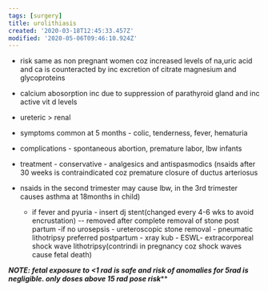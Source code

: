 ```yaml
---
tags: [surgery]
title: urolithiasis
created: '2020-03-18T12:45:33.457Z'
modified: '2020-05-06T09:46:10.924Z'
---
```


- risk same as non pregnant women coz increased levels of na,uric acid and ca is counteracted by inc excretion of citrate magnesium and glycoproteins
- calcium abosorption inc due to suppression of parathyroid gland and inc active vit d levels
- ureteric > renal
- symptoms common at 5 months  - colic, tenderness, fever, hematuria
- complications - spontaneous abortion, premature labor, lbw infants
- treatment - conservative - analgesics and antispasmodics (nsaids after 30 weeks is contraindicated coz premature closure of ductus arteriosus
- nsaids in the second trimester may cause lbw, in the 3rd trimester causes asthma at 18months in child)

	- if fever and pyuria - insert dj stent(changed every 4-6 wks to avoid encrustation) -- removed after complete removal of stone post partum
	-if no urosepsis	- ureteroscopic stone removal - pneumatic lithotripsy preferred 
	postpartum - xray kub - ESWL- extracorporeal shock wave lithotripsy(contrindi in pregnancy coz shock waves cause fetal death)

*******NOTE: fetal exposure to <1 rad is safe and risk of anomalies for 5rad is negligible. only doses above 15 rad pose risk*********
